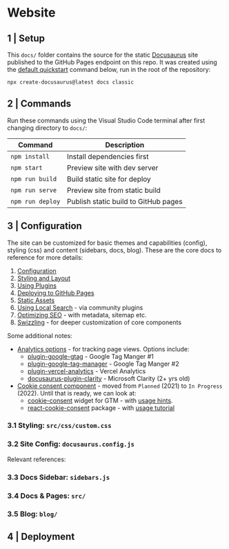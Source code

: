 # Website

## 1 | Setup

This `docs/` folder contains the source for the static [Docusaurus](https://docusaurus.io/) site published to the GitHub Pages endpoint on this repo. It was created using the [default quickstart](https://docusaurus.io/docs) command below, run in the root of the repository:

```bash
npx create-docusaurus@latest docs classic
```

## 2 | Commands

Run these commands using the Visual Studio Code terminal after first changing directory to `docs/`:

| Command | Description |
|---------|-------------|
| `npm install` | Install dependencies first |
| `npm start` | Preview site with dev server |
| `npm run build` | Build static site for deploy |
| `npm run serve` | Preview site from static build |
| `npm run deploy` | Publish static build to GitHub pages |

## 3 | Configuration
The site can be customized for basic themes and capabilities (config), styling (css) and content (sidebars, docs, blog). These are the core docs to reference for more details:

 1. [Configuration](https://docusaurus.io/docs/configuration)
 1. [Styling and Layout](https://docusaurus.io/docs/styling-layout)
 1. [Using Plugins]((https://docusaurus.io/docs/using-plugins))
 1. [Deploying to GitHub Pages](https://docusaurus.io/docs/deployment#deploying-to-github-pages)
 1. [Static Assets](https://docusaurus.io/docs/static-assets)
 1. [Using Local Search](https://docusaurus.io/docs/search#using-local-search) - via community plugins
 1. [Optimizing SEO](https://docusaurus.io/docs/seo) - with metadata, sitemap etc.
 1. [Swizzling](https://docusaurus.io/docs/swizzling) - for deeper customization of core components

Some additional notes:
 - [Analytics options](https://docusaurus.community/plugindirectory/?maintained=maintained&tags=analytics) - for tracking page views. Options include:
    - [plugin-google-gtag](https://docusaurus.io/docs/api/plugins/@docusaurus/plugin-google-gtag) - Google Tag Manger #1
    - [plugin-google-tag-manager](https://docusaurus.io/docs/api/plugins/@docusaurus/plugin-google-tag-manager) - Google Tag Manger #2
    - [plugin-vercel-analytics](https://docusaurus.io/docs/api/plugins/@docusaurus/plugin-vercel-analytics) - Vercel Analytics 
    - [docusaurus-plugin-clarity](https://github.com/PatelN123/docusaurus-plugin-clarity) - Microsoft Clarity (2+ yrs old)
 - [Cookie consent component](https://docusaurus.canny.io/feature-requests/p/cookie-consent-component) - moved from `Planned` (2021) to `In Progress` (2022). Until that is ready, we can look at:
    - [cookie-consent](https://github.com/68publishers/cookie-consent) widget for GTM - with [usage hints](https://docusaurus.canny.io/feature-requests/p/cookie-consent-component).
    - [react-cookie-consent](https://www.npmjs.com/package/react-cookie-consent) package - with [usage tutorial](https://medium.com/@fokke_79992/cookie-consent-and-docusaurus-932aaef27d61)

### 3.1 Styling: `src/css/custom.css`

### 3.2 Site Config: `docusaurus.config.js`

Relevant references:

### 3.3 Docs Sidebar: `sidebars.js`

### 3.4 Docs & Pages: `src/`

### 3.5 Blog: `blog/`


## 4 | Deployment

